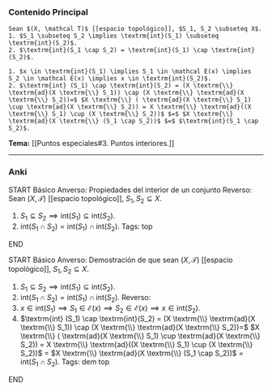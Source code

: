 ### Contenido Principal

```ad-proposition
Sean $(X, \mathcal T)$ [[espacio topológico]], $S_1, S_2 \subseteq X$.
1. $S_1 \subseteq S_2 \implies \textrm{int}(S_1) \subseteq \textrm{int}(S_2)$.
2. $\textrm{int}(S_1 \cap S_2) = \textrm{int}(S_1) \cap \textrm{int}(S_2)$.
```

```ad-proof
1. $x \in \textrm{int}(S_1) \implies S_1 \in \mathcal E(x) \implies S_2 \in \mathcal E(x) \implies x \in \textrm{int}(S_2)$.
2. $\textrm{int} (S_1) \cap \textrm{int}(S_2) = (X \textrm{\\} \textrm{ad}(X \textrm{\\} S_1)) \cap (X \textrm{\\} \textrm{ad}(X \textrm{\\} S_2))=$ $X \textrm{\\} ( \textrm{ad}(X \textrm{\\} S_1) \cup \textrm{ad}(X \textrm{\\} S_2)) = X \textrm{\\} \textrm{ad}((X \textrm{\\} S_1) \cup (X \textrm{\\} S_2))$ $=$ $X \textrm{\\} \textrm{ad}(X \textrm{\\} (S_1 \cap S_2))$ $=$ $\textrm{int}(S_1 \cap S_2)$.
```

**Tema:** [[Puntos especiales#3. Puntos interiores.]]

---
### Anki

START
Básico
Anverso: Propiedades del interior de un conjunto
Reverso: Sean $(X, \mathcal T)$ [[espacio topológico]], $S_1, S_2 \subseteq X$.
1. $S_1 \subseteq S_2 \implies \textrm{int}(S_1) \subseteq \textrm{int}(S_2)$.
2. $\textrm{int}(S_1 \cap S_2) = \textrm{int}(S_1) \cap \textrm{int}(S_2)$.
Tags: top
<!--ID: 1729160606433-->
END

START
Básico
Anverso: Demostración de que sean $(X, \mathcal T)$ [[espacio topológico]], $S_1, S_2 \subseteq X$.
1. $S_1 \subseteq S_2 \implies \textrm{int}(S_1) \subseteq \textrm{int}(S_2)$.
2. $\textrm{int}(S_1 \cap S_2) = \textrm{int}(S_1) \cap \textrm{int}(S_2)$.
Reverso:
1. $x \in \textrm{int}(S_1) \implies S_1 \in \mathcal E(x) \implies S_2 \in \mathcal E(x) \implies x \in \textrm{int}(S_2)$.
2. $\textrm{int} (S_1) \cap \textrm{int}(S_2) = (X \textrm{\\} \textrm{ad}(X \textrm{\\} S_1)) \cap (X \textrm{\\} \textrm{ad}(X \textrm{\\} S_2))=$ $X \textrm{\\} ( \textrm{ad}(X \textrm{\\} S_1) \cup \textrm{ad}(X \textrm{\\} S_2)) = X \textrm{\\} \textrm{ad}((X \textrm{\\} S_1) \cup (X \textrm{\\} S_2))$ $=$ $X \textrm{\\} \textrm{ad}(X \textrm{\\} (S_1 \cap S_2))$ $=$ $\textrm{int}(S_1 \cap S_2)$.
Tags: dem top
<!--ID: 1729160606435-->
END